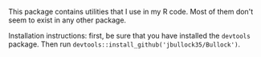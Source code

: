 This package contains utilities that I use in my R code. Most of them don't seem to exist in any other package. 

Installation instructions: first, be sure that you have installed the `devtools` package. Then run `devtools::install_github('jbullock35/Bullock')`. 
